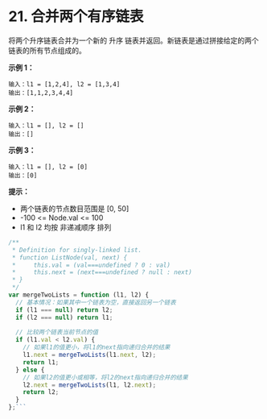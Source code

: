 # 21. 合并两个有序链表

将两个升序链表合并为一个新的 升序 链表并返回。新链表是通过拼接给定的两个链表的所有节点组成的。

**示例 1：**

```
输入：l1 = [1,2,4], l2 = [1,3,4]
输出：[1,1,2,3,4,4]
```

**示例 2：**

```
输入：l1 = [], l2 = []
输出：[]
```

**示例 3：**

```
输入：l1 = [], l2 = [0]
输出：[0]
```

**提示：**

- 两个链表的节点数目范围是 [0, 50]
- -100 <= Node.val <= 100
- l1 和 l2 均按 非递减顺序 排列

```javascript
/**
 * Definition for singly-linked list.
 * function ListNode(val, next) {
 *     this.val = (val===undefined ? 0 : val)
 *     this.next = (next===undefined ? null : next)
 * }
 */
var mergeTwoLists = function (l1, l2) {
  // 基本情况：如果其中一个链表为空，直接返回另一个链表
  if (l1 === null) return l2;
  if (l2 === null) return l1;
  
  // 比较两个链表当前节点的值
  if (l1.val < l2.val) {
    // 如果l1的值更小，将l1的next指向递归合并的结果
    l1.next = mergeTwoLists(l1.next, l2);
    return l1;
  } else {
    // 如果l2的值更小或相等，将l2的next指向递归合并的结果
    l2.next = mergeTwoLists(l1, l2.next);
    return l2;
  }
};```
